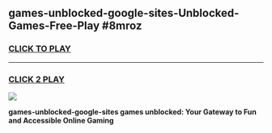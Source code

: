 
## games-unblocked-google-sites-Unblocked-Games-Free-Play #8mroz
<h3>
<a href="https://us.freeplayer.one?title=games-unblocked-google-sites&ref=9M">CLICK TO PLAY</a></h3>
<hr>

<h3>
<a href="https://us.freeplayer.one?title=games-unblocked-google-sites&ref=9M">CLICK 2 PLAY</a>
  
</h3>

<a href="https://us.freeplayer.one?title=games-unblocked-google-sites&ref=9M"><img src="https://clearcache.store/games.png"></a>


**games-unblocked-google-sites games unblocked: Your Gateway to Fun and Accessible Online Gaming**
